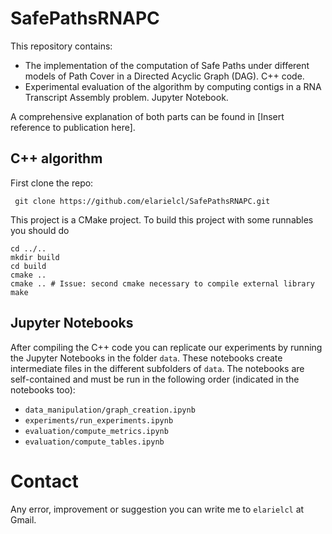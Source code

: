 # SafePathsRNAPC
This repository contains:
- The implementation of the computation of Safe Paths under different models of Path Cover in a Directed Acyclic Graph (DAG). C++ code.
- Experimental evaluation of the algorithm by computing contigs in a RNA Transcript Assembly problem. Jupyter Notebook.

A comprehensive explanation of both parts can be found in [Insert reference to publication here].

## C++ algorithm
First clone the repo:
```
 git clone https://github.com/elarielcl/SafePathsRNAPC.git
 ```
 
This project is a CMake project. To build this project with some runnables you should do

```
cd ../..
mkdir build
cd build
cmake ..
cmake .. # Issue: second cmake necessary to compile external library
make
```

## Jupyter Notebooks
After compiling the C++ code you can replicate our experiments by running the Jupyter Notebooks in the folder `data`. These notebooks create intermediate files in the different subfolders of `data`. The notebooks are self-contained and must be run in the following order (indicated in the notebooks too):

- `data_manipulation/graph_creation.ipynb`
- `experiments/run_experiments.ipynb`
- `evaluation/compute_metrics.ipynb`
- `evaluation/compute_tables.ipynb`


 # Contact
 Any error, improvement or suggestion you can write me to `elarielcl` at Gmail.
